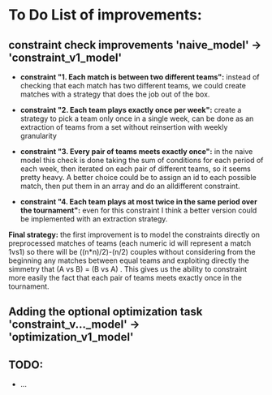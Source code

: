 
# To Do List of improvements:

## constraint check improvements 'naive_model' &rarr; 'constraint_v1_model'
- **constraint "1. Each match is between two different teams":** 
instead of checking that each match has two different teams, we could create matches with a strategy that does the job out of the box.

- **constraint "2. Each team plays exactly once per week":** create a strategy to pick a team only once in a single week, can be done as an extraction of teams from a set without reinsertion with weekly granularity

- **constraint "3. Every pair of teams meets exactly once":** in the naive model this check is done taking the sum of conditions for each period of each week, then iterated on each pair of different teams, so it seems pretty heavy. A better choice could be to assign an id to each possible match, then put them in an array and do an alldifferent constraint. 

- **constraint "4. Each team plays at most twice in the same period over the tournament":** even for this constraint I think a better version could be implemented with an extraction strategy.

**Final strategy:** the first improvement is to model the constraints directly on preprocessed matches of teams (each numeric id will represent a match 1vs1) so there will be ((n*n)/2)-(n/2) couples without considering from the beginning any matches between equal teams and exploiting directly the simmetry that (A vs B) = (B vs A) . This gives us the ability to constraint more easily the fact that each pair of teams meets exactly once in the tournament.


## Adding the optional optimization task 'constraint_v..._model' &rarr; 'optimization_v1_model'



## TODO:
- ...


